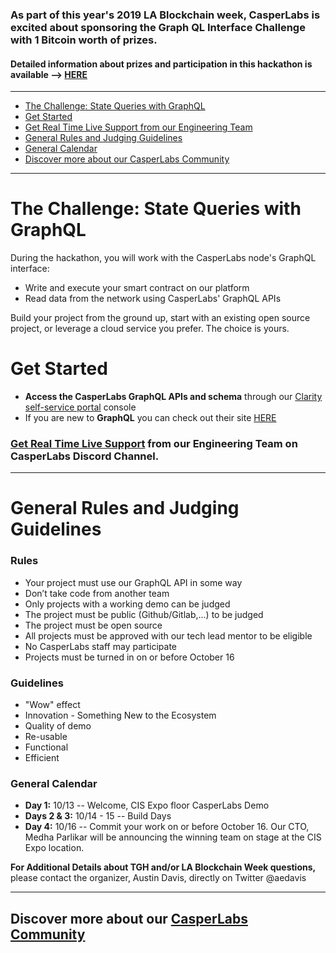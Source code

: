 ###  As part of this year's 2019 LA Blockchain week, CasperLabs is excited about sponsoring the Graph QL Interface Challenge with 1 Bitcoin worth of prizes.
#### Detailed information about prizes and participation in this hackathon is available --> [HERE](https://medium.com/casperlabs/casperlabs-is-sponsoring-the-graphql-interface-challenge-at-la-blockchain-week-hackathon-october-c8233262899e)
***
- [The Challenge: State Queries with GraphQL](#the-challenge--state-queries-with-graphql)
- [Get Started](#get-started)
- [Get Real Time Live Support from our Engineering Team](https://discord.gg/n9bBs8W)
- [General Rules and Judging Guidelines](#general-rules-and-judging-guidelines)
- [General Calendar](#general-calendar)
- [Discover more about our CasperLabs Community](https://casperlabs.io/#community)
***
# The Challenge: State Queries with GraphQL  
During the hackathon, you will work with the CasperLabs node's GraphQL interface: 
* Write and execute your smart contract on our platform 
* Read data from the network using CasperLabs' GraphQL APIs

Build your project from the ground up, start with an existing open source project, or leverage a cloud service you prefer. The choice is yours.

# Get Started
* **Access the CasperLabs GraphQL APIs and schema** through our [Clarity self-service portal](https://clarity.casperlabs.io/#/) console
* If you are new to **GraphQL** you can check out their site [HERE](https://graphql.org/)

### [Get Real Time Live Support](https://discord.gg/n9bBs8W) from our Engineering Team on CasperLabs Discord Channel.
 
***
# General Rules and Judging Guidelines
### Rules
* Your project must use our GraphQL API in some way
* Don’t take code from another team
* Only projects with a working demo can be judged
* The project must be public (Github/Gitlab,...) to be judged
* The project must be open source
* All projects must be approved with our tech lead mentor to be eligible
* No CasperLabs staff may participate
* Projects must be turned in on or before October 16

### Guidelines
* "Wow" effect
* Innovation - Something New to the Ecosystem
* Quality of demo
* Re-usable
* Functional
* Efficient

### General Calendar
* **Day 1:** 10/13 -- Welcome, CIS Expo floor CasperLabs Demo 
* **Days 2 & 3:** 10/14 - 15 -- Build Days 
* **Day 4:** 10/16 -- Commit your work on or before October 16. Our CTO, Medha Parlikar will be announcing the winning team on stage at the CIS Expo location.

**For Additional Details about TGH and/or LA Blockchain Week questions,** please contact the organizer, Austin Davis, directly on Twitter @aedavis
***
## Discover more about our [CasperLabs Community](https://casperlabs.io/#community)
